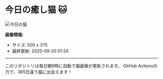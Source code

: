 # 今日の癒し猫 🐱

![今日の猫](https://cdn2.thecatapi.com/images/5gv.jpg)

**画像情報:**
- サイズ: 500 x 375
- 最終更新: 2025-09-20 01:24

---

このリポジトリは毎日朝9時に自動で猫画像が更新されます。
GitHub Actionsの力で、365日違う猫に出会えます！
